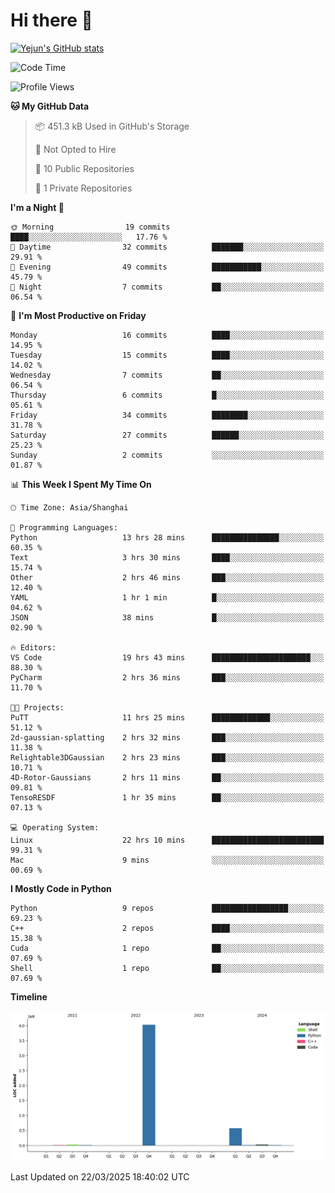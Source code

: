 # Hi there 👋


<!-- <img height="195px" src="https://github-readme-stats.vercel.app/api?username=yejun688&count_private=true&show_icons=true&hide_rank=true&title_color=0969da&bg_color=ffffff00&text_color=57606a&disable_animations=true"><img height="195px" src="https://github-readme-stats.vercel.app/api/top-langs?username=yejun688&layout=compact&title_color=0969da&bg_color=ffffff00&text_color=57606a"> -->

[![Yejun's GitHub stats](https://github-readme-stats.vercel.app/api?username=yejun688)](https://github.com/yejun688/github-readme-stats)

<!---
yejun688/yejun688 is a ✨ special ✨ repository because its `README.md` (this file) appears on your GitHub profile.
You can click the Preview link to take a look at your changes.
--->

<!--START_SECTION:waka-->
![Code Time](http://img.shields.io/badge/Code%20Time-963%20hrs%2010%20mins-blue)

![Profile Views](http://img.shields.io/badge/Profile%20Views-0-blue)

**🐱 My GitHub Data** 

> 📦 451.3 kB Used in GitHub's Storage 
 > 
> 🚫 Not Opted to Hire
 > 
> 📜 10 Public Repositories 
 > 
> 🔑 1 Private Repositories 
 > 
**I'm a Night 🦉** 

```text
🌞 Morning                19 commits          ████░░░░░░░░░░░░░░░░░░░░░   17.76 % 
🌆 Daytime                32 commits          ███████░░░░░░░░░░░░░░░░░░   29.91 % 
🌃 Evening                49 commits          ███████████░░░░░░░░░░░░░░   45.79 % 
🌙 Night                  7 commits           ██░░░░░░░░░░░░░░░░░░░░░░░   06.54 % 
```
📅 **I'm Most Productive on Friday** 

```text
Monday                   16 commits          ████░░░░░░░░░░░░░░░░░░░░░   14.95 % 
Tuesday                  15 commits          ████░░░░░░░░░░░░░░░░░░░░░   14.02 % 
Wednesday                7 commits           ██░░░░░░░░░░░░░░░░░░░░░░░   06.54 % 
Thursday                 6 commits           █░░░░░░░░░░░░░░░░░░░░░░░░   05.61 % 
Friday                   34 commits          ████████░░░░░░░░░░░░░░░░░   31.78 % 
Saturday                 27 commits          ██████░░░░░░░░░░░░░░░░░░░   25.23 % 
Sunday                   2 commits           ░░░░░░░░░░░░░░░░░░░░░░░░░   01.87 % 
```


📊 **This Week I Spent My Time On** 

```text
🕑︎ Time Zone: Asia/Shanghai

💬 Programming Languages: 
Python                   13 hrs 28 mins      ███████████████░░░░░░░░░░   60.35 % 
Text                     3 hrs 30 mins       ████░░░░░░░░░░░░░░░░░░░░░   15.74 % 
Other                    2 hrs 46 mins       ███░░░░░░░░░░░░░░░░░░░░░░   12.40 % 
YAML                     1 hr 1 min          █░░░░░░░░░░░░░░░░░░░░░░░░   04.62 % 
JSON                     38 mins             █░░░░░░░░░░░░░░░░░░░░░░░░   02.90 % 

🔥 Editors: 
VS Code                  19 hrs 43 mins      ██████████████████████░░░   88.30 % 
PyCharm                  2 hrs 36 mins       ███░░░░░░░░░░░░░░░░░░░░░░   11.70 % 

🐱‍💻 Projects: 
PuTT                     11 hrs 25 mins      █████████████░░░░░░░░░░░░   51.12 % 
2d-gaussian-splatting    2 hrs 32 mins       ███░░░░░░░░░░░░░░░░░░░░░░   11.38 % 
Relightable3DGaussian    2 hrs 23 mins       ███░░░░░░░░░░░░░░░░░░░░░░   10.71 % 
4D-Rotor-Gaussians       2 hrs 11 mins       ██░░░░░░░░░░░░░░░░░░░░░░░   09.81 % 
TensoRESDF               1 hr 35 mins        ██░░░░░░░░░░░░░░░░░░░░░░░   07.13 % 

💻 Operating System: 
Linux                    22 hrs 10 mins      █████████████████████████   99.31 % 
Mac                      9 mins              ░░░░░░░░░░░░░░░░░░░░░░░░░   00.69 % 
```

**I Mostly Code in Python** 

```text
Python                   9 repos             █████████████████░░░░░░░░   69.23 % 
C++                      2 repos             ████░░░░░░░░░░░░░░░░░░░░░   15.38 % 
Cuda                     1 repo              ██░░░░░░░░░░░░░░░░░░░░░░░   07.69 % 
Shell                    1 repo              ██░░░░░░░░░░░░░░░░░░░░░░░   07.69 % 
```



**Timeline**

![Lines of Code chart](https://raw.githubusercontent.com/yejun688/yejun688/main/assets/bar_graph.png)


 Last Updated on 22/03/2025 18:40:02 UTC
<!--END_SECTION:waka-->
